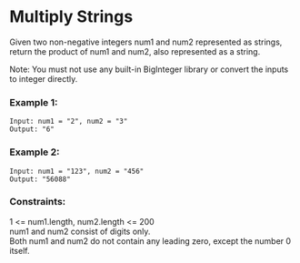 # Multiply Strings

Given two non-negative integers num1 and num2 represented as strings, return the product of num1 and num2, also represented as a string.

Note: You must not use any built-in BigInteger library or convert the inputs to integer directly.

### Example 1:
```
Input: num1 = "2", num2 = "3"
Output: "6"
```
### Example 2:
```
Input: num1 = "123", num2 = "456"
Output: "56088"
``` 
### Constraints:

1 <= num1.length, num2.length <= 200<br>
num1 and num2 consist of digits only.<br>
Both num1 and num2 do not contain any leading zero, except the number 0 itself.
